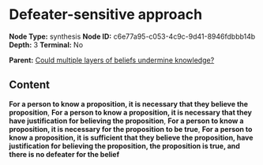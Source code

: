 # Defeater-sensitive approach

**Node Type:** synthesis
**Node ID:** c6e77a95-c053-4c9c-9d41-8946fdbbb14b
**Depth:** 3
**Terminal:** No

**Parent:** [Could multiple layers of beliefs undermine knowledge?](could-multiple-layers-of-beliefs-undermine-knowledge.md)

## Content

**For a person to know a proposition, it is necessary that they believe the proposition**, **For a person to know a proposition, it is necessary that they have justification for believing the proposition**, **For a person to know a proposition, it is necessary for the proposition to be true**, **For a person to know a proposition, it is sufficient that they believe the proposition, have justification for believing the proposition, the proposition is true, and there is no defeater for the belief**
